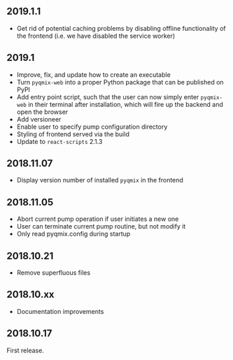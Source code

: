 2019.1.1
--------
- Get rid of potential caching problems by disabling offline functionality of
  the frontend (i.e. we have disabled the service worker)

2019.1
------
- Improve, fix, and update how to create an executable
- Turn `pyqmix-web` into a proper Python package that can be published on PyPI
- Add entry point script, such that the user can now simply enter `pyqmix-web`
  in their terminal after installation, which will fire up the backend and
  open the browser
- Add versioneer
- Enable user to specify pump configuration directory
- Styling of frontend served via the build
- Update to `react-scripts` 2.1.3

2018.11.07
----------
- Display version number of installed `pyqmix` in the frontend

2018.11.05
----------
- Abort current pump operation if user initiates a new one
- User can terminate current pump routine, but not modify it   
- Only read pyqmix.config during startup

2018.10.21
----------
- Remove superfluous files

2018.10.xx
----------
- Documentation improvements

2018.10.17
----------
First release.
